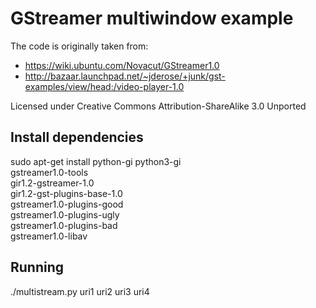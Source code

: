 GStreamer multiwindow example
=============================

The code is originally taken from:
* https://wiki.ubuntu.com/Novacut/GStreamer1.0
* http://bazaar.launchpad.net/~jderose/+junk/gst-examples/view/head:/video-player-1.0

Licensed under Creative Commons Attribution-ShareAlike 3.0 Unported

Install dependencies
--------------------

 sudo apt-get install python-gi python3-gi \
    gstreamer1.0-tools \
    gir1.2-gstreamer-1.0 \
    gir1.2-gst-plugins-base-1.0 \
    gstreamer1.0-plugins-good \
    gstreamer1.0-plugins-ugly \
    gstreamer1.0-plugins-bad \
    gstreamer1.0-libav

Running
-------

./multistream.py uri1 uri2 uri3 uri4


